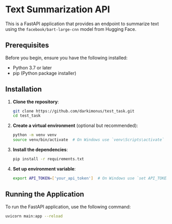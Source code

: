 # Text Summarization API

This is a FastAPI application that provides an endpoint to summarize text using the `facebook/bart-large-cnn` model from Hugging Face.

## Prerequisites

Before you begin, ensure you have the following installed:

- Python 3.7 or later
- pip (Python package installer)

## Installation

1. **Clone the repository**:

    ```sh
    git clone https://github.com/darkimonus/test_task.git
    cd test_task
    ```

2. **Create a virtual environment** (optional but recommended):

    ```sh
    python -m venv venv
    source venv/bin/activate  # On Windows use `venv\Scripts\activate`
    ```

3. **Install the dependencies**:

    ```sh
    pip install -r requirements.txt
    ```

4. **Set up environment variable**:

    ```sh
    export API_TOKEN=['your_api_token']  # On Windows use `set API_TOKEN=your_api_token`
    ```

## Running the Application

To run the FastAPI application, use the following command:

```sh
uvicorn main:app --reload
